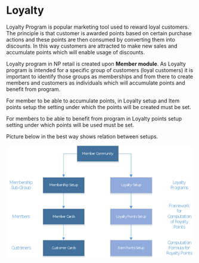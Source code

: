 # Loyalty

Loyalty Program is popular marketing tool used to reward loyal customers. The principle is that customer is awarded points based on certain purchase actions and these points are then consumed by converting them into discounts. In this way customers are attracted to make new sales and accumulate points which will enable usage of discounts.

Loyalty program in NP retail is created upon **Member module**. As Loyalty program is intended for a specific group of customers (loyal customers) it is important to identify those groups as memberships and from there to create members and customers as individuals which will accumulate points and benefit from program. 

For member to be able to accumulate points, in Loyalty setup and Item points setup the setting under which the points will be created must be set. 

For members to be able to benefit from program in Loyalty points setup setting under which points will be used must be set. 

Picture below in the best way shows relation between setups.

![Loyalty](../Loyalty/images/Loyalty%20relations.png)